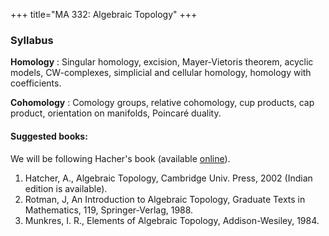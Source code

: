 +++
title="MA 332: Algebraic Topology"
+++

### Syllabus

__Homology__ : Singular homology, excision, Mayer-Vietoris theorem, acyclic models, CW-complexes, simplicial and cellular homology, homology with coefficients.

__Cohomology__ : Comology groups, relative cohomology, cup products, cap product, orientation on manifolds, Poincar&eacute; duality.



#### Suggested books: 

We will be following Hacher's book (available [online](http://pi.math.cornell.edu/~hatcher/AT/AT.pdf)).

1. Hatcher, A., Algebraic Topology, Cambridge Univ. Press, 2002 (Indian edition is available).
2. Rotman, J, An Introduction to Algebraic Topology, Graduate Texts in Mathematics, 119, Springer-Verlag, 1988.
3. Munkres, I. R., Elements of Algebraic Topology, Addison-Wesiley, 1984.